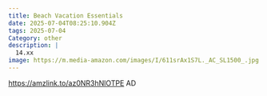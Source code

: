 ```yaml
---
title: Beach Vacation Essentials
date: 2025-07-04T08:25:10.904Z
tags: 2025-07-04
Category: other
description: |
  14.xx
image: https://m.media-amazon.com/images/I/611srAx1S7L._AC_SL1500_.jpg
---
```

https://amzlink.to/az0NR3hNlOTPE
AD